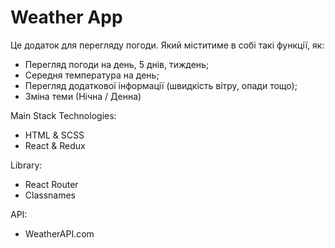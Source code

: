 # Weather App

Це додаток для перегляду погоди. Який міститиме в собі такі функції, як:
- Перегляд погоди на день, 5 днів, тиждень;
- Середня температура на день;
- Перегляд додаткової інформації (швидкість вітру, опади тощо);
- Зміна теми (Нічна / Денна)


Main Stack Technologies:
- HTML & SCSS
- React & Redux

Library:
- React Router
- Classnames

API:
- WeatherAPI.com